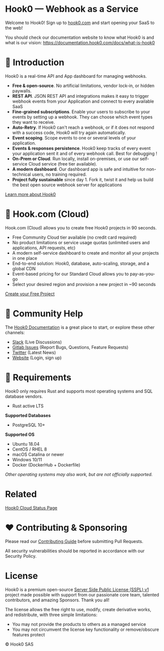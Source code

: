 # Hook0 — Webhook as a Service

Welcome to Hook0! Sign up to [hook0.com](https://www.hook0.com/) and start opening your SaaS to the web!

You should check our documentation website to know what Hook0 is and what is our vision: https://documentation.hook0.com/docs/what-is-hook0

# 🐰 Introduction
Hook0 is a real-time API and App dashboard for managing webhooks.

- **Free & open-source**. No artificial limitations, vendor lock-in, or hidden paywalls.
- **REST API**. JSON REST API and integrations makes it easy to trigger webhook events from your Application and connect to every available SaaS
- **Fine-grained subscriptions**. Enable your users to subscribe to your events by setting up a webhook. They can choose which event types they want to receive.
- **Auto-Retry**. If Hook0 can't reach a webhook, or if it does not respond with a success code, Hook0 will try again automatically.
- **Event scoping**. Scope events to one or several levels of your application.
- **Events & responses persistence**. Hook0 keep tracks of every event your application sent it and of every webhook call. Best for debugging !
- **On-Prem or Cloud**. Run locally, install on-premises, or use our self-service Cloud service (free tier available).
- **A modern dashboard**. Our dashboard app is safe and intuitive for non-technical users, no training required.
- **Project fully sustainable** since day 1. Fork it, twist it and help us build the best open source webhook server for applications

[Learn more about Hook0](https://www.hook0.com/)

# 🚀 Hook.com (Cloud)
Hook.com (Cloud) allows you to create free Hook0 projects in 90 seconds.

- Free Community Cloud tier available (no credit card required)
- No product limitations or service usage quotas (unlimited users and applications, API requests, etc)
- A modern self-service dashboard to create and monitor all your projects in one place
- End-to-end solution: Hook0, database, auto-scaling, storage, and a global CDN
- Event-based pricing for our Standard Cloud allows you to pay-as-you-go
- Select your desired region and provision a new project in ~90 seconds

[Create your Free Project](https://www.hook0.com/)

# 🤔 Community Help
The [Hook0 Documentation](https://documentation.hook0.com/) is a great place to start, or explore these other channels:

- [Slack](https://join.slack.com/t/fgribreau/shared_invite/zt-edpjwt2t-Zh39mDUMNQ0QOr9qOj~jrg) (Live Discussions)
- [Gitlab Issues](https://gitlab.com/hook0/hook0/-/issues) (Report Bugs, Questions, Feature Requests)
- [Twitter](https://twitter.com/hook0_) (Latest News)
- [Website](https://www.hook0.com/) (Login, sign up)

# 📌 Requirements
Hook0 only requires Rust and supports most operating systems and SQL database vendors.

- Rust active LTS

**Supported Databases**
- PostgreSQL 10+

**Supported OS**
- Ubuntu 18.04
- CentOS / RHEL 8
- macOS Catalina or newer
- Windows 10/11
- Docker (DockerHub + Dockerfile)

_Other operating systems may also work, but are not officially supported._

# Related

[Hook0 Cloud Status Page](https://status.hook0.com/)

# ❤️ Contributing & Sponsoring
Please read our [Contributing Guide](./contributing.md) before submitting Pull Requests.

All security vulnerabilities should be reported in accordance with our Security Policy.

# License

Hook0 is a premium open-source [Server Side Public License (SSPL) v1](./LICENSE.txt) project made possible with support from our passionate core team, talented contributors, and amazing Sponsors. Thank you all!

The license allows the free right to use, modify, create derivative works, and redistribute, with three simple limitations:

- You may not provide the products to others as a managed service
- You may not circumvent the license key functionality or remove/obscure features protect

© Hook0 SAS
